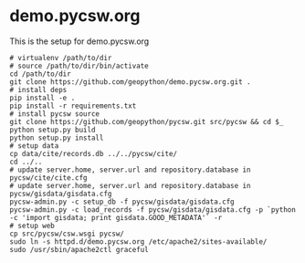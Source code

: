 demo.pycsw.org
==============

This is the setup for demo.pycsw.org

    # virtualenv /path/to/dir
    # source /path/to/dir/bin/activate
    cd /path/to/dir
    git clone https://github.com/geopython/demo.pycsw.org.git .
    # install deps
    pip install -e .
    pip install -r requirements.txt
    # install pycsw source
    git clone https://github.com/geopython/pycsw.git src/pycsw && cd $_
    python setup.py build
    python setup.py install
    # setup data
    cp data/cite/records.db ../../pycsw/cite/
    cd ../..
    # update server.home, server.url and repository.database in pycsw/cite/cite.cfg
    # update server.home, server.url and repository.database in pycsw/gisdata/gisdata.cfg
    pycsw-admin.py -c setup_db -f pycsw/gisdata/gisdata.cfg
    pycsw-admin.py -c load_records -f pycsw/gisdata/gisdata.cfg -p `python -c 'import gisdata; print gisdata.GOOD_METADATA'` -r
    # setup web
    cp src/pycsw/csw.wsgi pycsw/
    sudo ln -s httpd.d/demo.pycsw.org /etc/apache2/sites-available/
    sudo /usr/sbin/apache2ctl graceful
